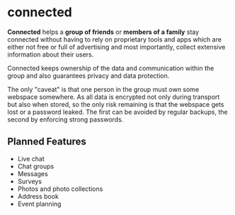# connected
**Connected** helps a **group of friends** or **members of a family** stay connected without having to rely on proprietary 
tools and apps which are either not free or full of advertising and most importantly, collect extensive information about their users.

Connected keeps ownership of the data and communication within the group and also guarantees privacy and data protection.

The only "caveat" is that one person in the group must own some webspace somewhere. As all data is encrypted not only 
during transport but also when stored, so the only risk remaining is that the webspace gets lost or a password leaked.
The first can be avoided by regular backups, the second by enforcing strong passwords.

## Planned Features
- Live chat
- Chat groups
- Messages
- Surveys
- Photos and photo collections 
- Address book
- Event planning
